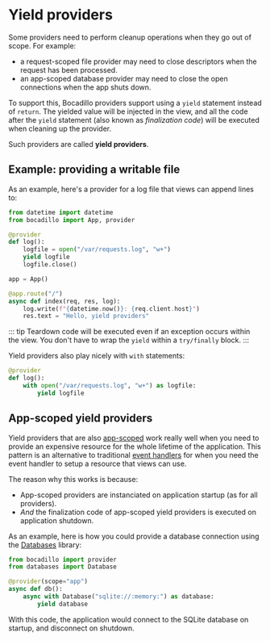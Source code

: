 # Yield providers

Some providers need to perform cleanup operations when they go out of scope. For example:

- a request-scoped file provider may need to close descriptors when the request has been processed.
- an app-scoped database provider may need to close the open connections when the app shuts down.

To support this, Bocadillo providers support using a `yield` statement instead of `return`. The yielded value will be injected in the view, and all the code after the `yield` statement (also known as _finalization code_) will be executed when cleaning up the provider.

Such providers are called **yield providers**.

## Example: providing a writable file

As an example, here's a provider for a log file that views can append lines to:

```python
from datetime import datetime
from bocadillo import App, provider

@provider
def log():
    logfile = open("/var/requests.log", "w+")
    yield logfile
    logfile.close()

app = App()

@app.route("/")
async def index(req, res, log):
    log.write(f"{datetime.now()}: {req.client.host}")
    res.text = "Hello, yield providers"
```

::: tip
Teardown code will be executed even if an exception occurs within the view. You don't have to wrap the `yield` within a `try/finally` block.
:::

Yield providers also play nicely with `with` statements:

```python
@provider
def log():
    with open("/var/requests.log", "w+") as logfile:
        yield logfile
```

## App-scoped yield providers

Yield providers that are also [app-scoped](./scopes.md) work really well when you need to provide an expensive resource for the whole lifetime of the application. This pattern is an alternative to traditional [event handlers](/guides/agnostic/events.md) for when you need the event handler to setup a resource that views can use.

The reason why this works is because:

- App-scoped providers are instanciated on application startup (as for all providers).
- _And_ the finalization code of app-scoped yield providers is executed on application shutdown.

As an example, here is how you could provide a database connection using the [Databases](https://github.com/encode/databases) library:

```python
from bocadillo import provider
from databases import Database

@provider(scope="app")
async def db():
    async with Database("sqlite://:memory:") as database:
        yield database
```

With this code, the application would connect to the SQLite database on startup, and disconnect on shutdown.
